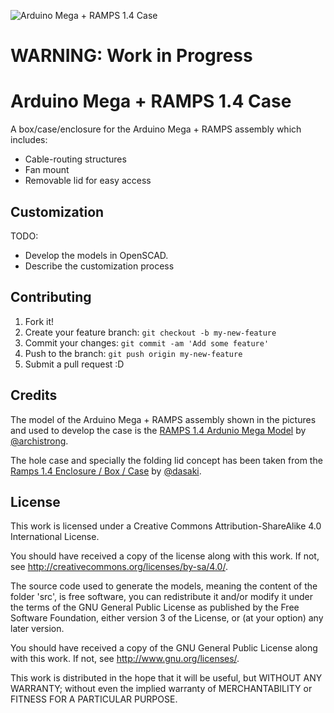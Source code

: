 ![Arduino Mega + RAMPS 1.4 Case](https://link_to_a_cool_image.com)

# WARNING: Work in Progress
# Arduino Mega + RAMPS 1.4 Case

A box/case/enclosure for the Arduino Mega + RAMPS assembly which includes:

 * Cable-routing structures
 * Fan mount
 * Removable lid for easy access

## Customization

TODO: 

 * Develop the models in OpenSCAD.
 * Describe the customization process

## Contributing

1. Fork it!
2. Create your feature branch: `git checkout -b my-new-feature`
3. Commit your changes: `git commit -am 'Add some feature'`
4. Push to the branch: `git push origin my-new-feature`
5. Submit a pull request :D

## Credits

The model of the Arduino Mega + RAMPS assembly shown in the pictures and used to develop the case is the [RAMPS 1.4 Ardunio Mega Model](http://www.thingiverse.com/thing:34174) by [ @archistrong](http://www.thingiverse.com/archistrong).

The hole case and specially the folding lid concept has been taken from the [Ramps 1.4 Enclosure / Box / Case](http://www.thingiverse.com/thing:761806) by [@dasaki](http://www.thingiverse.com/dasaki).

## License

This work is licensed under a Creative Commons Attribution-ShareAlike 4.0 International License.

You should have received a copy of the license along with this work. If not, see <http://creativecommons.org/licenses/by-sa/4.0/>.

The source code used to generate the models, meaning the content of the folder 'src', is free software, you can redistribute it and/or modify it under the terms of the GNU General Public License as published by the Free Software Foundation, either version 3 of the License, or (at your option) any later version.

You should have received a copy of the GNU General Public License along with this work. If not, see <http://www.gnu.org/licenses/>.

This work is distributed in the hope that it will be useful, but WITHOUT ANY WARRANTY; without even the implied warranty of MERCHANTABILITY or FITNESS FOR A PARTICULAR PURPOSE.
